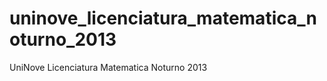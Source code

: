 uninove_licenciatura_matematica_noturno_2013
============================================

UniNove Licenciatura Matematica Noturno 2013